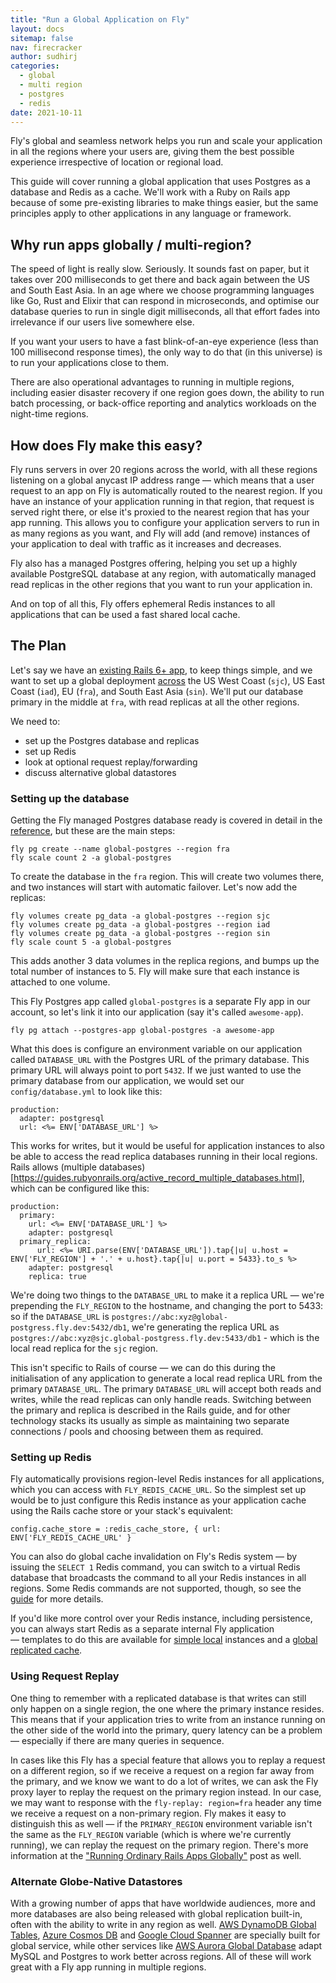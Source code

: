 ```yaml
---
title: "Run a Global Application on Fly"
layout: docs
sitemap: false
nav: firecracker
author: sudhirj
categories:
  - global
  - multi region
  - postgres
  - redis
date: 2021-10-11
---
```


Fly's global and seamless network helps you run and scale your application in all the regions where your users are, giving them the best possible experience irrespective of location or regional load. 

This guide will cover running a global application that uses Postgres as a database and Redis as a cache. We'll work with a Ruby on Rails app because of some pre-existing libraries to make things easier, but the same principles apply to other applications in any language or framework. 

## Why run apps globally / multi-region? 
The speed of light is really slow. Seriously. It sounds fast on paper, but it takes over 200 milliseconds to get there and back again between the US and South East Asia. In an age where we choose programming languages like Go, Rust and Elixir that can respond in microseconds, and optimise our database queries to run in single digit milliseconds, all that effort fades into irrelevance if our users live somewhere else. 

If you want your users to have a fast blink-of-an-eye experience (less than 100 millisecond response times), the only way to do that (in this universe) is to run your applications close to them.

There are also operational advantages to running in multiple regions, including easier disaster recovery if one region goes down, the ability to run batch processing, or back-office reporting and analytics workloads on the night-time regions.

## How does Fly make this easy? 
Fly runs servers in over 20 regions across the world, with all these regions listening on a global anycast IP address range — which means that a user request to an app on Fly is automatically routed to the nearest region. If you have an instance of your application running in that region, that request is served right there, or else it's proxied to the nearest region that has your app running. This allows you to configure your application servers to run in as many regions as you want, and Fly will add (and remove) instances of your application to deal with traffic as it increases and decreases. 

Fly also has a managed Postgres offering, helping you set up a highly available PostgreSQL database at any region, with automatically managed read replicas in the other regions that you want to run your application in. 

And on top of all this, Fly offers ephemeral Redis instances to all applications that can be used a fast shared local cache. 

## The Plan
Let's say we have an [existing Rails 6+ app](https://fly.io/docs/getting-started/ruby/), to keep things simple, and we want to set up a global deployment [across](https://fly.io/docs/reference/regions/) the US West Coast (`sjc`), US East Coast (`iad`), EU (`fra`), and South East Asia (`sin`). We'll put our database primary in the middle at `fra`, with read replicas at all the other regions. 

We need to:
* set up the Postgres database and replicas
* set up Redis
* look at optional request replay/forwarding
* discuss alternative global datastores

### Setting up the database
Getting the Fly managed Postgres database ready is covered in detail in the [reference](https://fly.io/docs/getting-started/multi-region-databases/), but these are the main steps: 

```
fly pg create --name global-postgres --region fra
fly scale count 2 -a global-postgres
```

To create the database in the `fra` region. This will create two volumes there, and two instances will start with automatic failover. Let's now add the replicas:

```
fly volumes create pg_data -a global-postgres --region sjc
fly volumes create pg_data -a global-postgres --region iad
fly volumes create pg_data -a global-postgres --region sin
fly scale count 5 -a global-postgres
```

This adds another 3 data volumes in the replica regions, and bumps up the total number of instances to 5. Fly will make sure that each instance is attached to one volume.

This Fly Postgres app called `global-postgres` is a separate Fly app in our account, so let's link it into our application (say it's called `awesome-app`).

```
fly pg attach --postgres-app global-postgres -a awesome-app
```

What this does is configure an environment variable on our application called `DATABASE_URL` with the Postgres URL of the primary database. This primary URL will always point to port `5432`. If we just wanted to use the primary database from our application, we would set our `config/database.yml` to look like this:

```
production:
  adapter: postgresql
  url: <%= ENV['DATABASE_URL'] %>
```

This works for writes, but it would be useful for application instances to also be able to access the read replica databases running in their local regions. Rails allows (multiple databases)[https://guides.rubyonrails.org/active_record_multiple_databases.html], which can be configured like this:
```
production:
  primary:
    url: <%= ENV['DATABASE_URL'] %>
    adapter: postgresql
  primary_replica:
	  url: <%= URI.parse(ENV['DATABASE_URL']).tap{|u| u.host = ENV['FLY_REGION'] + '.' + u.host}.tap{|u| u.port = 5433}.to_s %>
    adapter: postgresql
    replica: true
```

We're doing two things to the `DATABASE_URL` to make it a replica URL — we're prepending the `FLY_REGION` to the hostname, and changing the port to 5433: so if the `DATABASE_URL` is `postgres://abc:xyz@global-postgress.fly.dev:5432/db1`, we're generating the replica URL as `postgres://abc:xyz@sjc.global-postgress.fly.dev:5433/db1` - which is the local read replica for the `sjc` region.

This isn't specific to Rails of course — we can do this during the initialisation of any application to generate a local read replica URL from the primary `DATABASE_URL`. The primary `DATABASE_URL` will accept both reads and writes, while the read replicas can only handle reads. Switching between the primary and replica is described in the Rails guide, and for other technology stacks its usually as simple as maintaining two separate connections / pools and choosing between them as required. 

### Setting up Redis
Fly automatically provisions region-level Redis instances for all applications, which you can access with `FLY_REDIS_CACHE_URL`. So the simplest set up would be to just configure this Redis instance as your application cache using the Rails cache store or your stack's equivalent:

```
config.cache_store = :redis_cache_store, { url: ENV['FLY_REDIS_CACHE_URL' }
```

You can also do global cache invalidation on Fly's Redis system — by issuing the `SELECT 1` Redis command, you can switch to a virtual Redis database that broadcasts the command to all your Redis instances in all regions. Some Redis commands are not supported, though, so see the [guide](https://fly.io/docs/reference/redis/#getting-redis-for-an-application) for more details. 

If you'd like more control over your Redis instance, including persistence, you can always start Redis as a separate internal Fly application — templates to do this are available for [simple local](https://github.com/fly-apps/redis) instances and a [global replicated cache](https://github.com/fly-apps/redis-geo-cache).

### Using Request Replay
One thing to remember with a replicated database is that writes can still only happen on a single region, the one where the primary instance resides. This means that if your application tries to write from an instance running on the other side of the world into the primary, query latency can be a problem — especially if there are many queries in sequence. 

In cases like this Fly has a special feature that allows you to replay a request on a different region, so if we receive a request on a region far away from the primary, and we know we want to do a lot of writes, we can ask the Fly proxy layer to replay the request on the primary region instead. In our case, we may want to response with the `fly-replay: region=fra` header any time we receive a request on a non-primary region. Fly makes it easy to distinguish this as well — if the `PRIMARY_REGION` environment variable isn't the same as the `FLY_REGION` variable (which is where we're currently running), we can replay the request on the primary region. There's more information at the ["Running Ordinary Rails Apps Globally"](https://fly.io/blog/run-ordinary-rails-apps-globally/) post as well.

### Alternate Globe-Native Datastores
With a growing number of apps that have worldwide audiences, more and more databases are also being released with global replication built-in, often with the ability to write in any region as well. [AWS DynamoDB Global Tables](https://aws.amazon.com/dynamodb/global-tables/), [Azure Cosmos DB](https://docs.microsoft.com/en-us/azure/cosmos-db/introduction) and [Google Cloud Spanner](https://cloud.google.com/spanner) are specially built for global service, while other services like [AWS Aurora Global Database](https://aws.amazon.com/rds/aurora/global-database/) adapt MySQL and Postgres to work better across regions. All of these will work great with a Fly app running in multiple regions.
